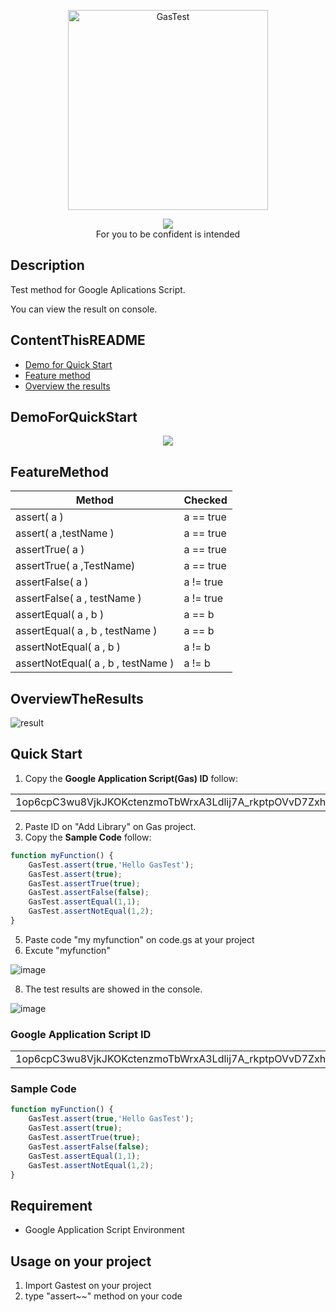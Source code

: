 <p align="center">
    <img src="https://github.com/Tsukimori-Izumi/GasTest/assets/39443516/e216a86f-d2b1-4633-847b-1e19de6ba316" alt="GasTest" height="320" width="320"/>
</p>
<p align="center">
<a href='https://github.com/google/clasp'>
    <img src='https://img.shields.io/badge/built%20with-clasp-4285f4.svg'>
</a>
<br/>For you to be confident is intended
</p>
 
## Description
Test method for Google Aplications Script.

You can view the result on console.

## ContentThisREADME
- [Demo for Quick Start](#DemoForQuickStart)
- [Feature method](#FeatureMethod)
- [Overview the results](#OverviewTheResults)
## DemoForQuickStart
<p align="center">
<a href='https://www.youtube.com/watch?v=13LmUtWeyTo' target="_blank">
    <img src='https://img.youtube.com/vi/13LmUtWeyTo/0.jpg'>
</a>
</p>

## FeatureMethod
| Method | Checked |
| ------------- | ------------- |
| assert( a )  | a == true  |
| assert( a ,testName )  | a == true  |
| assertTrue( a )  | a == true  |
| assertTrue( a ,TestName)  | a == true  |
| assertFalse( a )  | a != true  |
| assertFalse( a , testName )  | a != true  |
| assertEqual( a , b )  | a == b  |
| assertEqual( a , b , testName )  | a == b  |
| assertNotEqual( a , b )  | a != b  |
| assertNotEqual( a , b , testName )  | a != b  |

## OverviewTheResults
![result](https://github.com/Tsukimori-Izumi/GasTest/assets/39443516/f42d901c-16f2-43bc-b3ed-c02b56e6721a)

## Quick Start

1. <Install> Copy the **Google Application Script(Gas) ID** follow:
   
<table>
  <tr>
    <td align="center">
        1op6cpC3wu8VjkJKOKctenzmoTbWrxA3Ldlij7A_rkptpOVvD7Zxhx_9e
    </td>
  </tr>
</table>

2. <Install> Paste ID on "Add Library" on Gas project.
3. <Execute> Copy the **Sample Code** follow:

```javascript
function myFunction() {
    GasTest.assert(true,'Hello GasTest');
    GasTest.assert(true);
    GasTest.assertTrue(true);
    GasTest.assertFalse(false);
    GasTest.assertEqual(1,1);
    GasTest.assertNotEqual(1,2);
}
```
 
5. <Execute> Paste code "my myfunction" on code.gs at your project
6. <Execute> Excute "myfunction"
   
![image](https://github.com/Tsukimori-Izumi/GasTest/assets/39443516/72452ab8-70d5-4663-94e3-bd0c35afc88f)

8. The test results are showed in the console.

![image](https://github.com/Tsukimori-Izumi/GasTest/assets/39443516/2a63cea5-01d7-4b28-97db-0533a231e429)



### Google Application Script ID
<table>
  <tr>
    <td align="center">
        1op6cpC3wu8VjkJKOKctenzmoTbWrxA3Ldlij7A_rkptpOVvD7Zxhx_9e
    </td>
  </tr>
</table>

### Sample Code
```javascript
function myFunction() {
    GasTest.assert(true,'Hello GasTest');
    GasTest.assert(true);
    GasTest.assertTrue(true);
    GasTest.assertFalse(false);
    GasTest.assertEqual(1,1);
    GasTest.assertNotEqual(1,2);
}
```

## Requirement
- Google Application Script Environment

## Usage on your project
1. Import Gastest on your project
2. type "assert~~" method on your code
